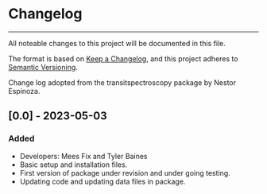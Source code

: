 # Changelog
-----
All noteable changes to this project will be documented in this file. 

The format is based on [Keep a Changelog](https://keepachangelog.com/en/1.0.0/),
and this project adheres to [Semantic Versioning](https://semver.org/spec/v2.0.0.html).

Change log adopted from the transitspectroscopy package by Nestor Espinoza. 

## [0.0] - 2023-05-03
### Added
- Developers: Mees Fix and Tyler Baines 
- Basic setup and installation files. 
- First version of package under revision and under going testing.
- Updating code and updating data files in package. 


